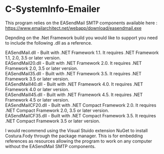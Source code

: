 # C-SystemInfo-Emailer
This program relies on the EASendMail SMTP components available here :
https://www.emailarchitect.net/webapp/download/easendmail.exe

Depnding on the .Net Framework build you would like to support you need to include the following .dll as a reference.

EASendMail.dll - Built with .NET Framework 1.1. It requires .NET Framework 1.1, 2.0, 3.5 or later version.<br />
EASendMail20.dll - Built with .NET Framework 2.0. It requires .NET Framework 2.0, 3.5 or later version.<br />
EASendMail35.dll - Built with .NET Framework 3.5. It requires .NET Framework 3.5 or later version.<br />
EASendMaill40.dll - Built with .NET Framework 4.0. It requires .NET Framework 4.0 or later version.<br />
EASendMaill45.dll - Built with .NET Framework 4.5. It requires .NET Framework 4.5 or later version.<br />
EASendMailCF20.dll - Built with .NET Compact Framework 2.0. It requires .NET Compact Framework 2.0, 3.5 or later version.<br />
EASendMailCF35.dll - Built with .NET Compact Framework 3.5. It requires .NET Compact Framework 3.5 or later version.<br />

I would recommend using the Visual Stuido extension NuGet to install Costura.Fody through the package manager. 
This is for embedding references as resources allowing the program to work on any computer without the EASendMail SMTP components.
